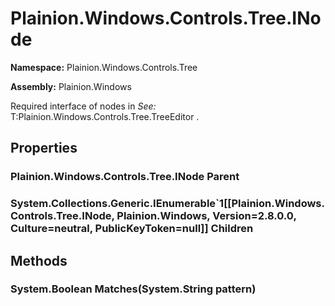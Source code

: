 
# Plainion.Windows.Controls.Tree.INode

**Namespace:** Plainion.Windows.Controls.Tree

**Assembly:** Plainion.Windows

Required interface of nodes in
*See:* T:Plainion.Windows.Controls.Tree.TreeEditor
.


## Properties

### Plainion.Windows.Controls.Tree.INode Parent

### System.Collections.Generic.IEnumerable`1[[Plainion.Windows.Controls.Tree.INode, Plainion.Windows, Version=2.8.0.0, Culture=neutral, PublicKeyToken=null]] Children


## Methods

### System.Boolean Matches(System.String pattern)
